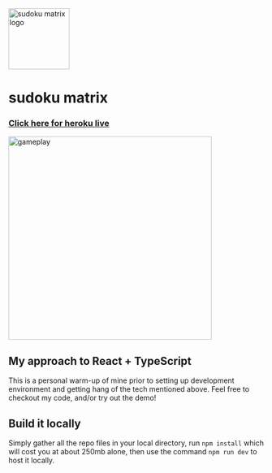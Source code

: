 <img src="https://github.com/suntoes/sudoku-matrix/blob/master/public/sdku-mtrx-icon.png" alt="sudoku matrix logo" width="120"/>

# sudoku matrix

### [Click here for heroku live](https://sudoku-matrix.herokuapp.com/)

<a href="https://sudoku-matrix.herokuapp.com/">
<img src="https://github.com/suntoes/sudoku-matrix/blob/master/public/banner.png" alt="gameplay" width="400"/>
</a>

## My approach to React + TypeScript
This is a personal warm-up of mine prior to setting up development environment and getting hang of the tech mentioned above. Feel free to checkout my code, and/or try out the demo!

## Build it locally
Simply gather all the repo files in your local directory, run `npm install` which will cost you at about 250mb alone, then use the command `npm run dev` to host it locally.
